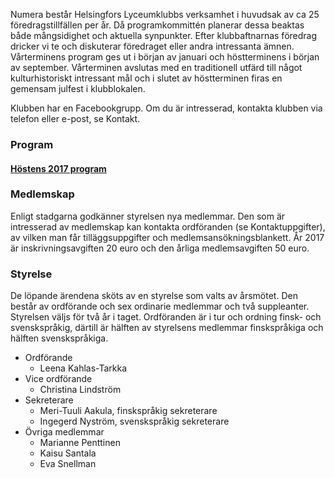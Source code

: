 
Numera består Helsingfors Lyceumklubbs verksamhet i huvudsak av ca 25 föredragstillfällen per år.  Då programkommittén planerar dessa beaktas både mångsidighet och aktuella synpunkter. Efter klubbaftnarnas föredrag dricker vi te och diskuterar föredraget eller andra intressanta ämnen. Vårterminens program ges ut i början av januari och höstterminens i början av september. Vårterminen avslutas med en traditionell utfärd till något kulturhistoriskt intressant mål och i slutet av höstterminen firas en gemensam julfest i klubblokalen.  

Klubben har en Facebookgrupp. Om du är intresserad, kontakta klubben via telefon eller e-post, se Kontakt.

<h3 id="program">Program</h3>

 
#### [Höstens 2017 program](https://www.dropbox.com/s/v86w28ujio0spds/LK%20program%20h%C3%B6st2017%20webb.pdf?dl=0)      


<h3 id="membership">Medlemskap</h3>

Enligt stadgarna godkänner styrelsen nya medlemmar. Den som är intresserad av medlemskap kan kontakta ordföranden (se Kontaktuppgifter), av vilken man får tilläggsuppgifter och medlemsansökningsblankett. År 2017 är inskrivningsavgiften 20 euro och den årliga medlemsavgiften 50 euro.
     
<h3 id="administration">Styrelse</h3>

De löpande ärendena sköts av en styrelse som valts av årsmötet. Den består av ordförande och sex ordinarie medlemmar och två suppleanter. Styrelsen väljs för två år i taget. Ordföranden är i tur och ordning finsk- och svenskspråkig, därtill är hälften av styrelsens medlemmar finskspråkiga och hälften svenskspråkiga.

* Ordförande 
	* Leena Kahlas-Tarkka    
* Vice ordförande 
	* Christina Lindström    
* Sekreterare
	* Meri-Tuuli Aakula, finskspråkig sekreterare
	* Ingegerd Nyström, svenskspråkig sekreterare 
* Övriga medlemmar  
	* Marianne Penttinen
	* Kaisu Santala
	* Eva Snellman
